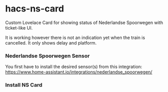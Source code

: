 # hacs-ns-card
Custom Lovelace Card for showing status of Nederlandse Spoorwegen with ticket-like UI.

It is working however there is not an indication yet when the train is cancelled. It only shows delay and platform.

### Nederlandse Spoorwegen Sensor
You first have to install the desired sensor(s) from this integration:
https://www.home-assistant.io/integrations/nederlandse_spoorwegen/

### Install NS Card
